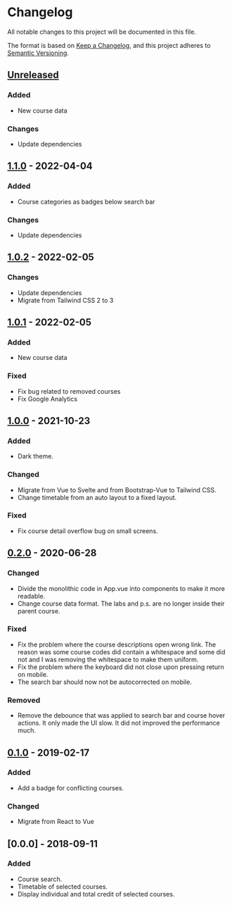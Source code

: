 # Changelog

All notable changes to this project will be documented in this file.

The format is based on [Keep a Changelog](https://keepachangelog.com/en/1.0.0/),
and this project adheres to [Semantic Versioning](https://semver.org/spec/v2.0.0.html).

## [Unreleased]

### Added

- New course data

### Changes

- Update dependencies

## [1.1.0] - 2022-04-04

### Added

- Course categories as badges below search bar

### Changes

- Update dependencies

## [1.0.2] - 2022-02-05

### Changes

- Update dependencies
- Migrate from Tailwind CSS 2 to 3

## [1.0.1] - 2022-02-05

### Added

- New course data

### Fixed

- Fix bug related to removed courses
- Fix Google Analytics

## [1.0.0] - 2021-10-23

### Added

- Dark theme.

### Changed

- Migrate from Vue to Svelte and from Bootstrap-Vue to Tailwind CSS.
- Change timetable from an auto layout to a fixed layout.

### Fixed

- Fix course detail overflow bug on small screens.

## [0.2.0] - 2020-06-28

### Changed

- Divide the monolithic code in App.vue into components to make it more readable.
- Change course data format. The labs and p.s. are no longer inside their parent course.

### Fixed

- Fix the problem where the course descriptions open wrong link. The reason was some course codes did contain a whitespace and some did not and I was removing the whitespace to make them uniform.
- Fix the problem where the keyboard did not close upon pressing return on mobile.
- The search bar should now not be autocorrected on mobile.

### Removed

- Remove the debounce that was applied to search bar and course hover actions. It only made the UI slow. It did not improved the performance much.

## [0.1.0] - 2019-02-17

### Added

- Add a badge for conflicting courses.

### Changed

- Migrate from React to Vue

## [0.0.0] - 2018-09-11

### Added

- Course search.
- Timetable of selected courses.
- Display individual and total credit of selected courses.

[unreleased]: https://github.com/kilicbaran/boun-course-planner/compare/v1.0.0...HEAD
[1.1.0]: https://github.com/kilicbaran/boun-course-planner/compare/v1.0.2...v1.1.0
[1.0.2]: https://github.com/kilicbaran/boun-course-planner/compare/v1.0.1...v1.0.2
[1.0.1]: https://github.com/kilicbaran/boun-course-planner/compare/v1.0.0...v1.0.1
[1.0.0]: https://github.com/kilicbaran/boun-course-planner/compare/v0.2.0...v1.0.0
[0.2.0]: https://github.com/kilicbaran/boun-course-planner/compare/v0.1.0...v0.2.0
[0.1.0]: https://github.com/kilicbaran/boun-course-planner/releases/tag/v0.1.0
